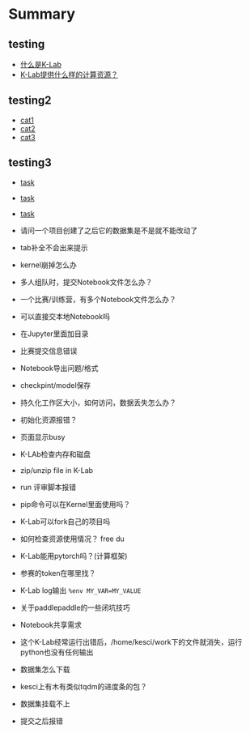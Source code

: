 # Summary
## testing
* [什么是K-Lab](6th-answer.md)
* [K-Lab提供什么样的计算资源？](1st-answer.md)
## testing2
* [cat1](cat1.md)
* [cat2](cat2.md)
* [cat3](cat3.md)
## testing3
* [task]()
* [task]()
* [task]()


* 请问一个项目创建了之后它的数据集是不是就不能改动了
* tab补全不会出来提示
* kernel崩掉怎么办
* 多人组队时，提交Notebook文件怎么办？
* 一个比赛/训练营，有多个Notebook文件怎么办？
* 可以直接交本地Notebook吗
* 在Jupyter里面加目录
* 比赛提交信息错误
* Notebook导出问题/格式
* checkpint/model保存
* 持久化工作区大小，如何访问，数据丢失怎么办？
* 初始化资源报错？
* 页面显示busy
* K-LAb检查内存和磁盘
* zip/unzip file in K-Lab
* run 评审脚本报错
* pip命令可以在Kernel里面使用吗？
* K-Lab可以fork自己的项目吗
* 如何检查资源使用情况？ free du
* K-Lab能用pytorch吗？(计算框架)
* 参赛的token在哪里找？
* K-Lab log输出 `%env MY_VAR=MY_VALUE`
* 关于paddlepaddle的一些闭坑技巧
* Notebook共享需求
* 这个K-Lab经常运行出错后，/home/kesci/work下的文件就消失，运行python也没有任何输出 
* 数据集怎么下载
* kesci上有木有类似tqdm的进度条的包？
* 数据集挂载不上
* 提交之后报错